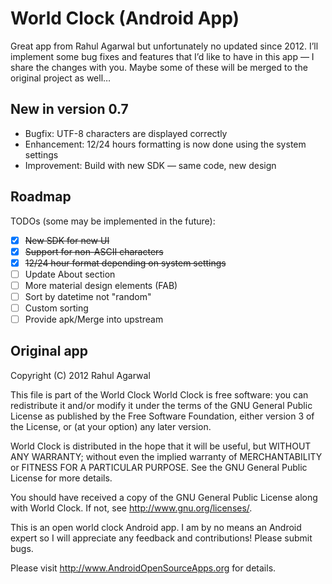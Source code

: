 # World Clock (Android App)
Great app from Rahul Agarwal but unfortunately no updated since 2012. I’ll implement some bug fixes and features that I’d like to have in this app — I share the changes with you. Maybe some of these will be merged to the original project as well…

## New in version 0.7
* Bugfix: UTF-8 characters are displayed correctly
* Enhancement: 12/24 hours formatting is now done using the system settings 
* Improvement: Build with new SDK — same code, new design

## Roadmap
TODOs (some may be implemented in the future):

- [x] ~~New SDK for new UI~~
- [x] ~~Support for non-ASCII characters~~
- [x] ~~12/24 hour format depending on system settings~~
- [ ] Update About section
- [ ] More material design elements (FAB)
- [ ] Sort by datetime not "random"
- [ ] Custom sorting
- [ ] Provide apk/Merge into upstream

## Original app

  Copyright (C) 2012 Rahul Agarwal
 
  This file is part of the World Clock
  World Clock is free software: you can redistribute it and/or modify
  it under the terms of the GNU General Public License as published by
  the Free Software Foundation, either version 3 of the License, or
  (at your option) any later version.
  
  World Clock is distributed in the hope that it will be useful,
  but WITHOUT ANY WARRANTY; without even the implied warranty of
  MERCHANTABILITY or FITNESS FOR A PARTICULAR PURPOSE.  See the
  GNU General Public License for more details.
  
  You should have received a copy of the GNU General Public License
  along with World Clock.  If not, see <http://www.gnu.org/licenses/>.


This is an open world clock Android app. I am by no means an Android expert so I will appreciate any feedback and contributions! 
Please submit bugs.

Please visit http://www.AndroidOpenSourceApps.org for details.